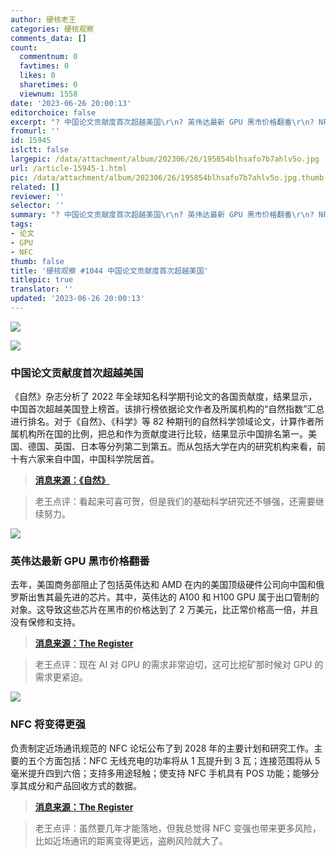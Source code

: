```yaml
---
author: 硬核老王
categories: 硬核观察
comments_data: []
count:
  commentnum: 0
  favtimes: 0
  likes: 0
  sharetimes: 0
  viewnum: 1558
date: '2023-06-26 20:00:13'
editorchoice: false
excerpt: "? 中国论文贡献度首次超越美国\r\n? 英伟达最新 GPU 黑市价格翻番\r\n? NFC 将变得更强\r\n» \r\n»"
fromurl: ''
id: 15945
islctt: false
largepic: /data/attachment/album/202306/26/195854blhsafo7b7ahlv5o.jpg
url: /article-15945-1.html
pic: /data/attachment/album/202306/26/195854blhsafo7b7ahlv5o.jpg.thumb.jpg
related: []
reviewer: ''
selector: ''
summary: "? 中国论文贡献度首次超越美国\r\n? 英伟达最新 GPU 黑市价格翻番\r\n? NFC 将变得更强\r\n» \r\n»"
tags:
- 论文
- GPU
- NFC
thumb: false
title: '硬核观察 #1044 中国论文贡献度首次超越美国'
titlepic: true
translator: ''
updated: '2023-06-26 20:00:13'
---
```


![](/data/attachment/album/202306/26/195854blhsafo7b7ahlv5o.jpg)


![](/data/attachment/album/202306/26/195905cckasgcvtrscsia8.jpg)


### 中国论文贡献度首次超越美国


《自然》杂志分析了 2022 年全球知名科学期刊论文的各国贡献度，结果显示，中国首次超越美国登上榜首。该排行榜依据论文作者及所属机构的“自然指数”汇总进行排名。对于《自然》、《科学》等 82 种期刊的自然科学领域论文，计算作者所属机构所在国的比例，把总和作为贡献度进行比较，结果显示中国排名第一。美国、德国、英国、日本等分列第二到第五。而从包括大学在内的研究机构来看，前十有六家来自中国，中国科学院居首。



> 
> **[消息来源：《自然》](https://www.nature.com/articles/d41586-023-01868-3)**
> 
> 
> 



> 
> 老王点评：看起来可喜可贺，但是我们的基础科学研究还不够强，还需要继续努力。
> 
> 
> 


![](/data/attachment/album/202306/26/195933cdyyklguwzkqyzwl.jpg)


### 英伟达最新 GPU 黑市价格翻番


去年，美国商务部阻止了包括英伟达和 AMD 在内的美国顶级硬件公司向中国和俄罗斯出售其最先进的芯片。其中，英伟达的 A100 和 H100 GPU 属于出口管制的对象。这导致这些芯片在黑市的价格达到了 2 万美元，比正常价格高一倍，并且没有保修和支持。



> 
> **[消息来源：The Register](https://www.theregister.com/2023/06/26/us_export_ban_of_nvidias/)**
> 
> 
> 



> 
> 老王点评：现在 AI 对 GPU 的需求非常迫切，这可比挖矿那时候对 GPU 的需求更紧迫。
> 
> 
> 


![](/data/attachment/album/202306/26/195917figi1ds19gp9y1t9.jpg)


### NFC 将变得更强


负责制定近场通讯规范的 NFC 论坛公布了到 2028 年的主要计划和研究工作。主要的五个方面包括：NFC 无线充电的功率将从 1 瓦提升到 3 瓦；连接范围将从 5 毫米提升四到六倍；支持多用途轻触；使支持 NFC 手机具有 POS 功能；能够分享其成分和产品回收方式的数据。



> 
> **[消息来源：The Register](https://www.theregister.com/2023/06/26/nfc_forum_innovation_roadmap/)**
> 
> 
> 



> 
> 老王点评：虽然要几年才能落地，但我总觉得 NFC 变强也带来更多风险，比如近场通讯的距离变得更远，盗刷风险就大了。
> 
> 
>